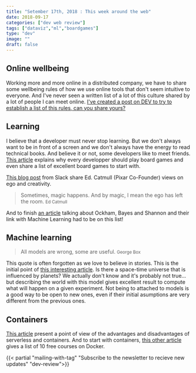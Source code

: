 ```yaml
---
title: "Setember 17th, 2018 : This week around the web"
date: 2018-09-17
categories: ["dev web review"]
tags: ["dataviz","ml","boardgames"]
type: "dev"
image: ""
draft: false
---
```


## Online wellbeing

Working more and more online in a distributed company, we have to share some wellbeing rules of how we use online tools that don't seem intuitive to everyone. And I've never seen a written list of a lot of this culture shared by a lot of people I can meet online. [I've created a post on DEV to try to establish a list of this rules, can you share yours?](https://dev.to/nicotupe/online-wellbeing--what-are-your-rules-4ihb)

## Learning

I believe that a developer must never stop learning. But we don't always want to be in front of a screen and we don't always have the energy to read technical books. And believe it or not, some developers like to meet friends. [This article](https://dzone.com/articles/why-programmers-should-play-boardgames) explains why every developper should play board games and even share a list of excellent board games to start with.

[This blog post](https://slackhq.com/pixars-ed-catmull-on-taking-risks-and-checking-your-ego) from Slack share Ed. Catmull (Pixar Co-Founder) views on ego and creativity. 

> Sometimes, magic happens. And by magic, I mean the ego has left the room.
> <small>Ed Catmull</small>

And to finish [an article](https://slackhq.com/pixars-ed-catmull-on-taking-risks-and-checking-your-ego) talking about Ockham, Bayes and Shannon and their link with Machine Learning had to be on this list! 


## Machine learning

> All models are wrong, some are useful. 
> <small>George Box</small>

This quote is often forgotten as we love to believe in stories. This is the initial point of [this interesting article](https://slackhq.com/pixars-ed-catmull-on-taking-risks-and-checking-your-ego). Is there a space-time universe that is influenced by planets? We actually don't know and it's probably not true... but describing the world with this model gives excellent result to compute what will happen on a given experiment. Not being to attached to models is a good way to be open to new ones, even if their initial asumptions are very different from the previous ones.

## Containers

[This article](https://dev.to/adnanrahic/containers-vs-serverless-from-a-devops-standpoint-e4n) present a point of view of the advantages and disadvantages of serverless and containers. And to start with containers, [this other article](https://hackernoon.com/10-free-courses-to-learn-docker-for-programmers-and-devops-engineers-7ff2781fd6e0) gives a list of 10 free courses on Docker.

{{< partial "mailing-with-tag" "Subscribe to the newsletter to recieve new updates" "dev-review">}}